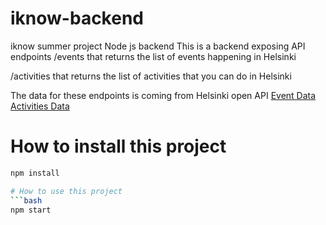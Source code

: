 # iknow-backend
iknow summer project Node js backend 
This is a backend exposing API endpoints 
/events that returns the list of events happening in Helsinki

/activities that returns the list of activities that you can do in Helsinki

The data for these endpoints is coming from Helsinki open API
[Event Data](http://open-api.myhelsinki.fi/v1/events/?language_filter=en&limit=20)
[Activities Data](http://open-api.myhelsinki.fi/v1/activities/?language_filter=en&limit=5)

# How to install this project
  ```bash
  npm install 

# How to use this project
  ```bash
  npm start 

  
